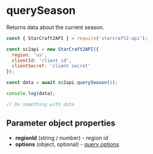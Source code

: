# querySeason

Returns data about the current season.

```js
const { StarCraft2API } = require('starcraft2-api');

const sc2api = new StarCraft2API({
  region: 'us',
  clientId: 'client id',
  clientSecret: 'client secret'
});

const data = await sc2api.querySeason(1);

console.log(data);

// Do something with data

```

## Parameter object properties

* **regionId** (string / number) - region id
* **options** (object, optional) - [query options](https://blizzapi.lukem.net/docs/usage/query.html#query-options)